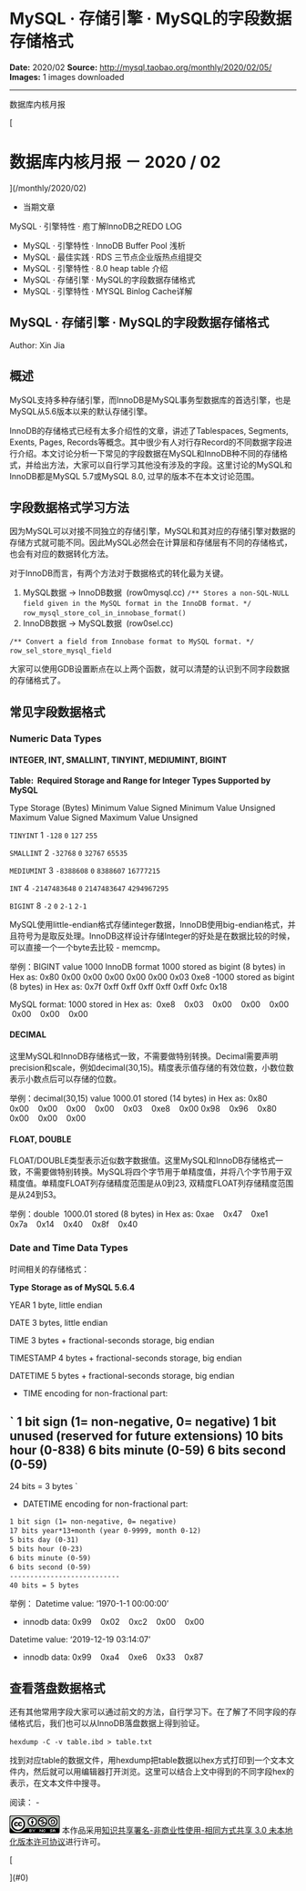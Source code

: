 # MySQL · 存储引擎 · MySQL的字段数据存储格式

**Date:** 2020/02
**Source:** http://mysql.taobao.org/monthly/2020/02/05/
**Images:** 1 images downloaded

---

数据库内核月报

 [
 # 数据库内核月报 － 2020 / 02
 ](/monthly/2020/02)

 * 当期文章

 MySQL · 引擎特性 · 庖丁解InnoDB之REDO LOG
* MySQL · 引擎特性 · InnoDB Buffer Pool 浅析
* MySQL · 最佳实践 · RDS 三节点企业版热点组提交
* MySQL · 引擎特性 · 8.0 heap table 介绍
* MySQL · 存储引擎 · MySQL的字段数据存储格式
* MySQL · 引擎特性 · MYSQL Binlog Cache详解

 ## MySQL · 存储引擎 · MySQL的字段数据存储格式 
 Author: Xin Jia 

 ## 概述

MySQL支持多种存储引擎，而InnoDB是MySQL事务型数据库的首选引擎，也是MySQL从5.6版本以来的默认存储引擎。

InnoDB的存储格式已经有太多介绍性的文章，讲述了Tablespaces, Segments, Exents, Pages, Records等概念。其中很少有人对行存Record的不同数据字段进行介绍。本文讨论分析一下常见的字段数据在MySQL和InnoDB种不同的存储格式，并给出方法，大家可以自行学习其他没有涉及的字段。这里讨论的MySQL和InnoDB都是MySQL 5.7或MySQL 8.0, 过早的版本不在本文讨论范围。

## 字段数据格式学习方法

因为MySQL可以对接不同独立的存储引擎，MySQL和其对应的存储引擎对数据的存储方式就可能不同。因此MySQL必然会在计算层和存储层有不同的存储格式，也会有对应的数据转化方法。

对于InnoDB而言，有两个方法对于数据格式的转化最为关键。

1. MySQL数据 -> InnoDB数据  (row0mysql.cc)
 `/** Stores a non-SQL-NULL field given in the MySQL format in the InnoDB format. */
row_mysql_store_col_in_innobase_format()
`
2. InnoDB数据 -> MySQL数据  (row0sel.cc)
 ```
/** Convert a field from Innobase format to MySQL format. */
row_sel_store_mysql_field

```

大家可以使用GDB设置断点在以上两个函数，就可以清楚的认识到不同字段数据的存储格式了。

## 常见字段数据格式

### Numeric Data Types
#### INTEGER, INT, SMALLINT, TINYINT, MEDIUMINT, BIGINT
**Table:  Required Storage and Range for Integer Types Supported by MySQL**

 Type
 Storage (Bytes)
 Minimum Value Signed
 Minimum Value Unsigned
 Maximum Value Signed
 Maximum Value Unsigned

 `TINYINT`
 1
 `-128`
 `0`
 `127`
 `255`

 `SMALLINT`
 2
 `-32768`
 `0`
 `32767`
 `65535`

 `MEDIUMINT`
 3
 `-8388608`
 `0`
 `8388607`
 `16777215`

 `INT`
 4
 `-2147483648`
 `0`
 `2147483647`
 `4294967295`

 `BIGINT`
 8
 `-2`
 `0`
 `2-1`
 `2-1`

MySQL使用little-endian格式存储integer数据，InnoDB使用big-endian格式，并且符号为是取反处理。InnoDB这样设计存储Integer的好处是在数据比较的时候，可以直接一个一个byte去比较 - memcmp。

举例：BIGINT value 1000
InnoDB format
1000 stored as bigint (8 bytes) in Hex as:
0x80 0x00 0x00 0x00 0x00 0x00 0x03 0xe8
-1000 stored as bigint (8 bytes) in Hex as:
0x7f 0xff 0xff 0xff 0xff 0xff 0xfc 0x18

MySQL format:
1000 stored in Hex as: 
0xe8    0x03    0x00    0x00    0x00    0x00    0x00    0x00

#### DECIMAL
这里MySQL和InnoDB存储格式一致，不需要做特别转换。Decimal需要声明precision和scale，例如decimal(30,15)。精度表示值存储的有效位数，小数位数表示小数点后可以存储的位数。

 举例：decimal(30,15) value
 1000.01 stored (14 bytes) in Hex as:
 0x80    0x00    0x00    0x00    0x00    0x03    0xe8    0x00
 0x98    0x96    0x80    0x00    0x00    0x00

#### FLOAT, DOUBLE
FLOAT/DOUBLE类型表示近似数字数据值。这里MySQL和InnoDB存储格式一致，不需要做特别转换。MySQL将四个字节用于单精度值，并将八个字节用于双精度值。单精度FLOAT列存储精度范围是从0到23, 双精度FLOAT列存储精度范围是从24到53。

举例：double 
1000.01 stored (8 bytes) in Hex as:
0xae    0x47    0xe1    0x7a    0x14    0x40    0x8f    0x40

### Date and Time Data Types
时间相关的存储格式：

 **Type**
 **Storage as of MySQL 5.6.4**

 YEAR
 1 byte, little endian

 DATE
 3 bytes, little endian

 TIME
 3 bytes + fractional-seconds storage, big endian

 TIMESTAMP
 4 bytes + fractional-seconds storage, big endian

 DATETIME
 5 bytes + fractional-seconds storage, big endian

* TIME encoding for non-fractional part:

` 1 bit sign (1= non-negative, 0= negative)
 1 bit unused (reserved for future extensions)
10 bits hour (0-838)
 6 bits minute (0-59) 
 6 bits second (0-59) 
---------------------
24 bits = 3 bytes
`

* DATETIME encoding for non-fractional part:
 ```
 1 bit sign (1= non-negative, 0= negative)
17 bits year*13+month (year 0-9999, month 0-12)
 5 bits day (0-31)
 5 bits hour (0-23)
 6 bits minute (0-59)
 6 bits second (0-59)
---------------------------
40 bits = 5 bytes

```

举例：
Datetime value: ‘1970-1-1 00:00:00’

* innodb data: 0x99    0x02    0xc2    0x00    0x00

Datetime value: ‘2019-12-19 03:14:07’

* innodb data: 0x99    0xa4    0xe6    0x33    0x87

## 查看落盘数据格式

还有其他常用字段大家可以通过前文的方法，自行学习下。在了解了不同字段的存储格式后，我们也可以从InnoDB落盘数据上得到验证。

`hexdump -C -v table.ibd > table.txt
`

找到对应table的数据文件，用hexdump把table数据以hex方式打印到一个文本文件内，然后就可以用编辑器打开浏览。这里可以结合上文中得到的不同字段hex的表示，在文本文件中搜寻。

 阅读： - 

[![知识共享许可协议](.img/8232d49bd3e9_88x31.png)](http://creativecommons.org/licenses/by-nc-sa/3.0/)
本作品采用[知识共享署名-非商业性使用-相同方式共享 3.0 未本地化版本许可协议](http://creativecommons.org/licenses/by-nc-sa/3.0/)进行许可。

 [

 ](#0)